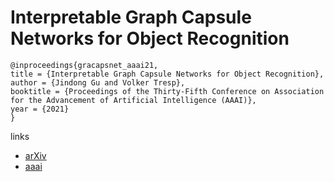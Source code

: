 # Interpretable Graph Capsule Networks for Object Recognition

```
@inproceedings{gracapsnet_aaai21,
title = {Interpretable Graph Capsule Networks for Object Recognition},
author = {Jindong Gu and Volker Tresp},
booktitle = {Proceedings of the Thirty-Fifth Conference on Association for the Advancement of Artificial Intelligence (AAAI)},
year = {2021}
}
```

links
- [arXiv](https://arxiv.org/abs/2012.01674)
- [aaai](https://www.aaai.org/AAAI21Papers/AAAI-8700.GuJ.pdf)

